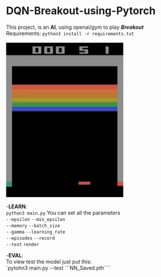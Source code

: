 # DQN-Breakout-using-Pytorch
This project, is an **AI**, using openai/gym to play ***Breakout*** <br />
Requirements: `python3 install -r requirements.txt` <br /> <br />
![alt text](/records/DQN_Breakout.gif)

-**LEARN**: <br />
  `python3 main.py`
  You can set all the parameters <br />
  `--epsilon` `--min_epsilon` <br />
  `--memory` `--batch_size` <br />
  `--gamma` `--learning_rate` <br />
  `--episodes` `--record` <br />
  `--test` `render` <br />
  
-**EVAL**: <br />
  To view test the model just put this: <br />
  `pytohn3 main.py --test ```NN_Saved.pth```` <br />
